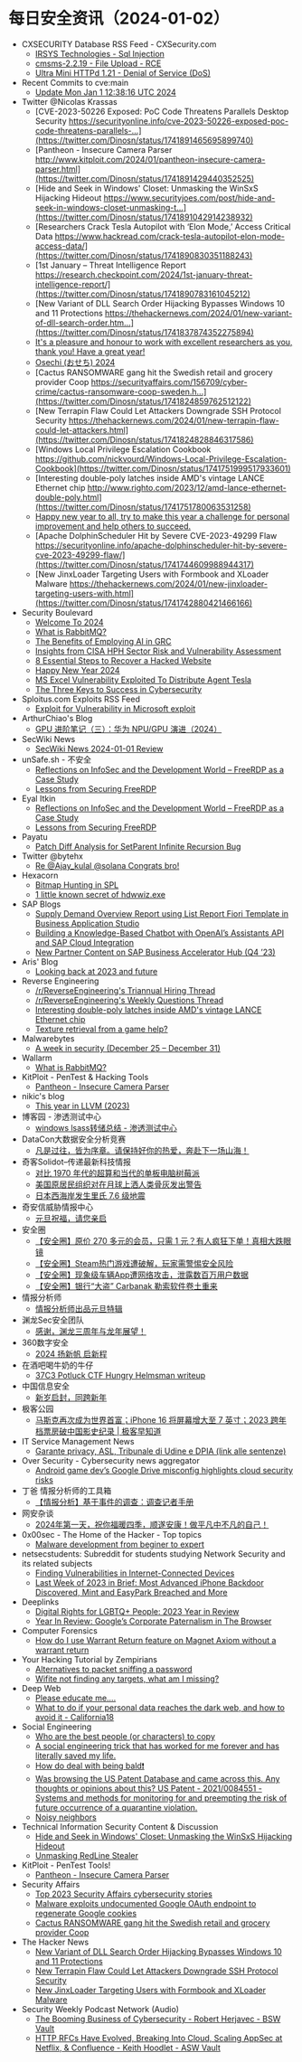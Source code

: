 # 每日安全资讯（2024-01-02）

- CXSECURITY Database RSS Feed - CXSecurity.com
  - [IRSYS Technologies - Sql Injection](https://cxsecurity.com/issue/WLB-2024010003)
  - [cmsms-2.2.19 - File Upload - RCE](https://cxsecurity.com/issue/WLB-2024010002)
  - [Ultra Mini HTTPd 1.21 - Denial of Service (DoS)](https://cxsecurity.com/issue/WLB-2024010001)
- Recent Commits to cve:main
  - [Update Mon Jan  1 12:38:16 UTC 2024](https://github.com/trickest/cve/commit/72bdbf53defd6ffa6657df68e4aff295304f5a82)
- Twitter @Nicolas Krassas
  - [CVE-2023-50226 Exposed: PoC Code Threatens Parallels Desktop Security https://securityonline.info/cve-2023-50226-exposed-poc-code-threatens-parallels-...](https://twitter.com/Dinosn/status/1741891465695899740)
  - [Pantheon - Insecure Camera Parser http://www.kitploit.com/2024/01/pantheon-insecure-camera-parser.html](https://twitter.com/Dinosn/status/1741891429440352525)
  - [Hide and Seek in Windows' Closet: Unmasking the WinSxS Hijacking Hideout https://www.securityjoes.com/post/hide-and-seek-in-windows-closet-unmasking-t...](https://twitter.com/Dinosn/status/1741891042914238932)
  - [Researchers Crack Tesla Autopilot with ‘Elon Mode,’ Access Critical Data https://www.hackread.com/crack-tesla-autopilot-elon-mode-access-data/](https://twitter.com/Dinosn/status/1741890830351188243)
  - [1st January – Threat Intelligence Report https://research.checkpoint.com/2024/1st-january-threat-intelligence-report/](https://twitter.com/Dinosn/status/1741890783161045212)
  - [New Variant of DLL Search Order Hijacking Bypasses Windows 10 and 11 Protections https://thehackernews.com/2024/01/new-variant-of-dll-search-order.htm...](https://twitter.com/Dinosn/status/1741837874352275894)
  - [It's a pleasure and honour to work with excellent researchers as you, thank you! Have a great year!](https://twitter.com/Dinosn/status/1741829400578933075)
  - [Osechi (おせち) 2024](https://twitter.com/Dinosn/status/1741829124245614904)
  - [Cactus RANSOMWARE gang hit the Swedish retail and grocery provider Coop https://securityaffairs.com/156709/cyber-crime/cactus-ransomware-coop-sweden.h...](https://twitter.com/Dinosn/status/1741824859762512122)
  - [New Terrapin Flaw Could Let Attackers Downgrade SSH Protocol Security https://thehackernews.com/2024/01/new-terrapin-flaw-could-let-attackers.html](https://twitter.com/Dinosn/status/1741824828846317586)
  - [Windows Local Privilege Escalation Cookbook https://github.com/nickvourd/Windows-Local-Privilege-Escalation-Cookbook](https://twitter.com/Dinosn/status/1741751999517933601)
  - [Interesting double-poly latches inside AMD's vintage LANCE Ethernet chip http://www.righto.com/2023/12/amd-lance-ethernet-double-poly.html](https://twitter.com/Dinosn/status/1741751780063531258)
  - [Happy new year to all, try to make this year a challenge for personal improvement and help others to succeed.](https://twitter.com/Dinosn/status/1741745092954673231)
  - [Apache DolphinScheduler Hit by Severe CVE-2023-49299 Flaw https://securityonline.info/apache-dolphinscheduler-hit-by-severe-cve-2023-49299-flaw/](https://twitter.com/Dinosn/status/1741744609988944317)
  - [New JinxLoader Targeting Users with Formbook and XLoader Malware https://thehackernews.com/2024/01/new-jinxloader-targeting-users-with.html](https://twitter.com/Dinosn/status/1741742880421466166)
- Security Boulevard
  - [Welcome To 2024](https://securityboulevard.com/2024/01/welcome-to-2024/)
  - [What is RabbitMQ?](https://securityboulevard.com/2024/01/what-is-rabbitmq/)
  - [The Benefits of Employing AI in GRC](https://securityboulevard.com/2024/01/the-benefits-of-employing-ai-in-grc/)
  - [Insights from CISA HPH Sector Risk and Vulnerability Assessment](https://securityboulevard.com/2024/01/insights-from-cisa-hph-sector-risk-and-vulnerability-assessment/)
  - [8 Essential Steps to Recover a Hacked Website](https://securityboulevard.com/2024/01/8-essential-steps-to-recover-a-hacked-website/)
  - [Happy New Year 2024](https://securityboulevard.com/2024/01/happy-new-year-2024/)
  - [MS Excel Vulnerability Exploited To Distribute Agent Tesla](https://securityboulevard.com/2024/01/ms-excel-vulnerability-exploited-to-distribute-agent-tesla/)
  - [The Three Keys to Success in Cybersecurity](https://securityboulevard.com/2024/01/the-three-keys-to-success-in-cybersecurity/)
- Sploitus.com Exploits RSS Feed
  - [Exploit for Vulnerability in Microsoft exploit](https://sploitus.com/exploit?id=B99A5E43-3B5E-52BA-B5E0-4F28AA6C880A&utm_source=rss&utm_medium=rss)
- ArthurChiao's Blog
  - [GPU 进阶笔记（三）：华为 NPU/GPU 演进（2024）](https://arthurchiao.github.io/blog/gpu-advanced-notes-3-zh/)
- SecWiki News
  - [SecWiki News 2024-01-01 Review](http://www.sec-wiki.com/?2024-01-01)
- unSafe.sh - 不安全
  - [Reflections on InfoSec and the Development World – FreeRDP as a Case Study](https://buaq.net/go-211523.html)
  - [Lessons from Securing FreeRDP](https://buaq.net/go-211524.html)
- Eyal Itkin
  - [Reflections on InfoSec and the Development World – FreeRDP as a Case Study](https://eyalitkin.wordpress.com/2024/01/01/reflections-on-infosec-and-the-development-world-freerdp-as-a-case-study/)
  - [Lessons from Securing FreeRDP](https://eyalitkin.wordpress.com/2024/01/01/lessons-from-securing-freerdp/)
- Payatu
  - [Patch Diff Analysis for SetParent Infinite Recursion Bug](https://payatu.com/blog/patch-diff-analysis-for-setparent-infinite-recursion-bug/)
- Twitter @bytehx
  - [Re @Ajay_kulal @solana Congrats bro!](https://twitter.com/bytehx343/status/1741746455088627803)
- Hexacorn
  - [Bitmap Hunting in SPL](https://www.hexacorn.com/blog/2024/01/01/bitmap-hunting-in-spl/)
  - [1 little known secret of hdwwiz.exe](https://www.hexacorn.com/blog/2024/01/01/1-little-known-secret-of-hdwwiz-exe/)
- SAP Blogs
  - [Supply Demand Overview Report using List Report Fiori Template in Business Application Studio](https://blogs.sap.com/2024/01/01/supply-demand-overview-report-using-list-report-fiori-template-in-business-application-studio/)
  - [Building a Knowledge-Based Chatbot with OpenAI’s Assistants API and SAP Cloud Integration](https://blogs.sap.com/2024/01/01/building-a-knowledge-based-chatbot-with-openais-assistants-api-and-sap-cloud-integration/)
  - [New Partner Content on SAP Business Accelerator Hub (Q4 ’23)](https://blogs.sap.com/2024/01/01/new-partner-content-on-sap-business-accelerator-hub-q4-23/)
- Aris' Blog
  - [Looking back at 2023 and future](https://blog.0xbadc0de.be/archives/479)
- Reverse Engineering
  - [/r/ReverseEngineering's Triannual Hiring Thread](https://www.reddit.com/r/ReverseEngineering/comments/18vs3gl/rreverseengineerings_triannual_hiring_thread/)
  - [/r/ReverseEngineering's Weekly Questions Thread](https://www.reddit.com/r/ReverseEngineering/comments/18vs3gi/rreverseengineerings_weekly_questions_thread/)
  - [Interesting double-poly latches inside AMD's vintage LANCE Ethernet chip](https://www.reddit.com/r/ReverseEngineering/comments/18vp6ja/interesting_doublepoly_latches_inside_amds/)
  - [Texture retrieval from a game help?](https://www.reddit.com/r/ReverseEngineering/comments/18vs945/texture_retrieval_from_a_game_help/)
- Malwarebytes
  - [A week in security (December 25 &#8211; December 31)](https://www.malwarebytes.com/blog/news/2024/01/a-week-in-security-december-25-december-31)
- Wallarm
  - [What is RabbitMQ?](https://lab.wallarm.com/what/what-is-rabbitmq/)
- KitPloit - PenTest &amp; Hacking Tools
  - [Pantheon - Insecure Camera Parser](http://www.kitploit.com/2024/01/pantheon-insecure-camera-parser.html)
- nikic's blog
  - [This year in LLVM (2023)](https://www.npopov.com/2024/01/01/This-year-in-LLVM-2023.html)
- 博客园 - 渗透测试中心
  - [windows  lsass转储总结 - 渗透测试中心](https://www.cnblogs.com/backlion/p/17939434)
- DataCon大数据安全分析竞赛
  - [凡是过往，皆为序章。请保持好你的热爱，奔赴下一场山海！](https://mp.weixin.qq.com/s?__biz=MzU5Njg1NzMyNw==&mid=2247487898&idx=1&sn=434fc6f5bc919ea8c4f837fa20115c4d&chksm=fe5d091ac92a800c3b7ee76180f87d66739c36cc64304d2958f6b7b389bb34c6dd7de0f14615&scene=58&subscene=0#rd)
- 奇客Solidot–传递最新科技情报
  - [对比 1970 年代的超算和当代的单板电脑树莓派](https://www.solidot.org/story?sid=77021)
  - [美国原居民组织对在月球上洒人类骨灰发出警告](https://www.solidot.org/story?sid=77020)
  - [日本西海岸发生里氏 7.6 级地震](https://www.solidot.org/story?sid=77019)
- 奇安信威胁情报中心
  - [元旦祝福，请您亲启](https://mp.weixin.qq.com/s?__biz=MzI2MDc2MDA4OA==&mid=2247509252&idx=1&sn=2e81fa8cb6e632ca92ca0a1d2bf482ab&chksm=ea665273dd11db6530fa94dc9bedae2dc865723cdb21c3ebdfe1031c5863620f26ee2b80956d&scene=58&subscene=0#rd)
- 安全圈
  - [【安全圈】原价 270 多元的会员，只需 1 元？有人疯狂下单！真相大跌眼镜](https://mp.weixin.qq.com/s?__biz=MzIzMzE4NDU1OQ==&mid=2652051308&idx=1&sn=e5fa177a1bf5d5fa330208736d72174f&chksm=f36e3b2cc419b23ac9b4ce3104c042230617327c708dc995ffc37f3da5b837fffcd3e349f82a&scene=58&subscene=0#rd)
  - [【安全圈】Steam热门游戏遭破解，玩家需警惕安全风险](https://mp.weixin.qq.com/s?__biz=MzIzMzE4NDU1OQ==&mid=2652051308&idx=2&sn=c75bec7bbcbf0701ed4d19b776433f1c&chksm=f36e3b2cc419b23a0663d33e854e7c5ee3f56c8b03f31096fb7420087a933610d47055e53dbd&scene=58&subscene=0#rd)
  - [【安全圈】现象级车辆App遭网络攻击，泄露数百万用户数据](https://mp.weixin.qq.com/s?__biz=MzIzMzE4NDU1OQ==&mid=2652051308&idx=3&sn=c23f6fb5f76241e1a0217c61c80e365e&chksm=f36e3b2cc419b23a691ffbe8e1c3d54baf6a5ea6cb0ea6994f80daf0886354b57243d10cecd6&scene=58&subscene=0#rd)
  - [【安全圈】银行“大盗” Carbanak 勒索软件卷土重来](https://mp.weixin.qq.com/s?__biz=MzIzMzE4NDU1OQ==&mid=2652051308&idx=4&sn=8ac7503eeaec433bcb8a22a5eacae874&chksm=f36e3b2cc419b23a294fed7a3a984c32fb9610c52e7e99835fb33ad7e8d09f85f89acc19442b&scene=58&subscene=0#rd)
- 情报分析师
  - [情报分析师出品元旦特辑](https://mp.weixin.qq.com/s?__biz=MzA3Mjc1MTkwOA==&mid=2650543535&idx=1&sn=b1de15cecf1ca7162654e4ed0d11fe91&chksm=87113be4b066b2f20041eacb2d217eb4b73077ad423e2064c70cfd3445be02b7e14328b82a2a&scene=58&subscene=0#rd)
- 渊龙Sec安全团队
  - [感谢，渊龙三周年与龙年展望！](https://mp.weixin.qq.com/s?__biz=Mzg4NTY0MDg1Mg==&mid=2247485208&idx=1&sn=5b85b6aa6822a81d3dc49c68828f6c59&chksm=cfa49ce3f8d315f505c390a4a7f281548a211b867e5d85cb5850940c726e582195fe39f96cc1&scene=58&subscene=0#rd)
- 360数字安全
  - [2024 扬新帆 启新程](https://mp.weixin.qq.com/s?__biz=MzA4MTg0MDQ4Nw==&mid=2247568231&idx=1&sn=cae8f5bc52f108cc9effdcb52f95e94c&chksm=9f8d5b6fa8fad279fe9e01bcb1d9a6762b12dfdbd6a493fc53e6e79a70bc935668142c0f55e2&scene=58&subscene=0#rd)
- 在酒吧喝牛奶的牛仔
  - [37C3 Potluck CTF Hungry Helmsman writeup](https://mp.weixin.qq.com/s?__biz=MzkyMjMxOTI2MA==&mid=2247483773&idx=1&sn=78239179c19bb4b74b647f06b43bcf6c&chksm=c1f7618ef680e898fb8da489448bb6e422184d35e15514dfe958f1752498eb01b736c4c1c40e&scene=58&subscene=0#rd)
- 中国信息安全
  - [新岁启封，同跨新年](https://mp.weixin.qq.com/s?__biz=MzA5MzE5MDAzOA==&mid=2664201462&idx=1&sn=21df026821546bb82712578f1b7d8e69&chksm=8b597e0fbc2ef7191514ba414f5becd317127c2e96372052a4626a51e0d38235affe1b5cda63&scene=58&subscene=0#rd)
- 极客公园
  - [马斯克再次成为世界首富；iPhone 16 将屏幕增大至 7 英寸；2023 跨年档票房破中国影史纪录 | 极客早知道](https://mp.weixin.qq.com/s?__biz=MTMwNDMwODQ0MQ==&mid=2653029550&idx=1&sn=6b94ec0219fe4e61f24e16a591285f1b&chksm=7e5779184920f00e90b105ec1f24ac86b96bea723b6e37763540dcf2e0cca575467937f04897&scene=58&subscene=0#rd)
- IT Service Management News
  - [Garante privacy, ASL, Tribunale di Udine e DPIA (link alle sentenze)](http://blog.cesaregallotti.it/2024/01/garante-privacy-asl-tribunale-di-udine.html)
- Over Security - Cybersecurity news aggregator
  - [Android game dev’s Google Drive misconfig highlights cloud security risks](https://www.bleepingcomputer.com/news/security/android-game-devs-google-drive-misconfig-highlights-cloud-security-risks/)
- 丁爸 情报分析师的工具箱
  - [【情报分析】基于事件的调查：调查记者手册](https://mp.weixin.qq.com/s?__biz=MzI2MTE0NTE3Mw==&mid=2651141344&idx=1&sn=f4d81514630a3a908ebefe07cb08dd64&chksm=f1af43dac6d8caccb32262baa862178268dce1c5e4e4111ba3ddaa97aaf63172a2ca7b6e4e32&scene=58&subscene=0#rd)
- 网安杂谈
  - [2024年第一天，祝你福暖四季，顺遂安康！做平凡中不凡的自己！](https://mp.weixin.qq.com/s?__biz=MzAwMTMzMDUwNg==&mid=2650887980&idx=1&sn=95bcd777a37d9d2ae76c3d3c810610fa&chksm=812eab09b659221f7563ed1147325cdb052634ebc591c7c850ea3013d1a980c1a2b306469439&scene=58&subscene=0#rd)
- 0x00sec - The Home of the Hacker - Top topics
  - [Malware development from beginer to expert](https://0x00sec.org/t/malware-development-from-beginer-to-expert/38564)
- netsecstudents: Subreddit for students studying Network Security and its related subjects
  - [Finding Vulnerabilities in Internet-Connected Devices](https://www.reddit.com/r/netsecstudents/comments/18w0wau/finding_vulnerabilities_in_internetconnected/)
  - [Last Week of 2023 in Brief: Most Advanced iPhone Backdoor Discovered, Mint and EasyPark Breached and More](https://www.reddit.com/r/netsecstudents/comments/18vvt01/last_week_of_2023_in_brief_most_advanced_iphone/)
- Deeplinks
  - [Digital Rights for LGBTQ+ People: 2023 Year in Review](https://www.eff.org/deeplinks/2023/12/digital-rights-lgbtq-people-2023-review)
  - [Year In Review: Google’s Corporate Paternalism in The Browser](https://www.eff.org/deeplinks/2023/12/year-review-googles-corporate-paternalism-browser)
- Computer Forensics
  - [How do I use Warrant Return feature on Magnet Axiom without a warrant return](https://www.reddit.com/r/computerforensics/comments/18w15n4/how_do_i_use_warrant_return_feature_on_magnet/)
- Your Hacking Tutorial by Zempirians
  - [Alternatives to packet sniffing a password](https://www.reddit.com/r/HowToHack/comments/18w6df4/alternatives_to_packet_sniffing_a_password/)
  - [Wifite not finding any targets, what am I missing?](https://www.reddit.com/r/HowToHack/comments/18vobur/wifite_not_finding_any_targets_what_am_i_missing/)
- Deep Web
  - [Please educate me….](https://www.reddit.com/r/deepweb/comments/18w2hey/please_educate_me/)
  - [What to do if your personal data reaches the dark web, and how to avoid it - California18](https://www.reddit.com/r/deepweb/comments/18w93nq/what_to_do_if_your_personal_data_reaches_the_dark/)
- Social Engineering
  - [Who are the best people (or characters) to copy](https://www.reddit.com/r/SocialEngineering/comments/18w9kit/who_are_the_best_people_or_characters_to_copy/)
  - [A social engineering trick that has worked for me forever and has literally saved my life.](https://www.reddit.com/r/SocialEngineering/comments/18vpsj7/a_social_engineering_trick_that_has_worked_for_me/)
  - [How do deal with being bald❗️](https://www.reddit.com/r/SocialEngineering/comments/18w40tf/how_do_deal_with_being_bald/)
  - [Was browsing the US Patent Database and came across this. Any thoughts or opinions about this? US Patent - 2021/0084551 - Systems and methods for monitoring for and preempting the risk of future occurrence of a quarantine violation.](https://www.reddit.com/r/SocialEngineering/comments/18vs4wl/was_browsing_the_us_patent_database_and_came/)
  - [Noisy neighbors](https://www.reddit.com/r/SocialEngineering/comments/18vo441/noisy_neighbors/)
- Technical Information Security Content & Discussion
  - [Hide and Seek in Windows' Closet: Unmasking the WinSxS Hijacking Hideout](https://www.reddit.com/r/netsec/comments/18vzjy6/hide_and_seek_in_windows_closet_unmasking_the/)
  - [Unmasking RedLine Stealer](https://www.reddit.com/r/netsec/comments/18vsysb/unmasking_redline_stealer/)
- KitPloit - PenTest Tools!
  - [Pantheon - Insecure Camera Parser](http://www.kitploit.com/2024/01/pantheon-insecure-camera-parser.html)
- Security Affairs
  - [Top 2023 Security Affairs cybersecurity stories](https://securityaffairs.com/156722/breaking-news/top-2023-security-affairs-stories.html)
  - [Malware exploits undocumented Google OAuth endpoint to regenerate Google cookies](https://securityaffairs.com/156723/hacking/exploit-regenerates-google-cookies.html)
  - [Cactus RANSOMWARE gang hit the Swedish retail and grocery provider Coop](https://securityaffairs.com/156709/cyber-crime/cactus-ransomware-coop-sweden.html)
- The Hacker News
  - [New Variant of DLL Search Order Hijacking Bypasses Windows 10 and 11 Protections](https://thehackernews.com/2024/01/new-variant-of-dll-search-order.html)
  - [New Terrapin Flaw Could Let Attackers Downgrade SSH Protocol Security](https://thehackernews.com/2024/01/new-terrapin-flaw-could-let-attackers.html)
  - [New JinxLoader Targeting Users with Formbook and XLoader Malware](https://thehackernews.com/2024/01/new-jinxloader-targeting-users-with.html)
- Security Weekly Podcast Network (Audio)
  - [The Booming Business of Cybersecurity - Robert Herjavec - BSW Vault](http://podcast.securityweekly.com/the-booming-business-of-cybersecurity-robert-herjavec-bsw-vault)
  - [HTTP RFCs Have Evolved, Breaking Into Cloud, Scaling AppSec at Netflix, & Confluence - Keith Hoodlet - ASW Vault](http://podcast.securityweekly.com/http-rfcs-have-evolved-breaking-into-cloud-scaling-appsec-at-netflix-confluence-keith-hoodlet-asw-vault)
